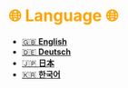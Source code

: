 # <span style="color:orange">**🌐 Language 🌐** 
</span>

- [:uk: **English**](https://github.com/MohammadHoseinAbootalebi/Flutter-Developer/tree/main/English)
- [:de: **Deutsch**](https://github.com/MohammadHoseinAbootalebi/Flutter-Developer/tree/main/Deutsch)
- [:jp: **日本**](https://github.com/MohammadHoseinAbootalebi/Flutter-Developer/tree/main/%E6%97%A5%E6%9C%AC)
- [:kr: **한국어**](https://github.com/MohammadHoseinAbootalebi/Flutter-Developer/tree/main/%ED%95%9C%EA%B5%AD%EC%96%B4)